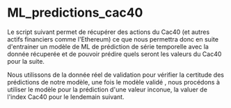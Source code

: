 ﻿# ML_predictions_cac40

Le script suivant permet de récupérer des actions du Cac40 (et autres actifs financiers comme l'Ethereum) ce que nous permettra donc en suite d'entrainer un modèle de ML de prédiction de série temporelle avec la donnée récuperée et de pouvoir prédire quels seront les valeurs du Cac40 pour la suite. 

Nous utilissons de la donnée réel de validation pour vérifier la certitude des prédictions de notre modèle, une fois le modèle validé , nous procédons à utiliser le modèle pour la prédiction d'une valeur inconue, la valuer de l'index Cac40 pour le lendemain suivant. 

